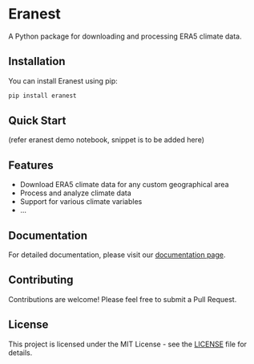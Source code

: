 # Eranest

A Python package for downloading and processing ERA5 climate data.

## Installation

You can install Eranest using pip:

```bash
pip install eranest
```

## Quick Start

(refer eranest demo notebook, snippet is to be added here)

## Features

- Download ERA5 climate data for any custom geographical area
- Process and analyze climate data
- Support for various climate variables
- ...

## Documentation

For detailed documentation, please visit our [documentation page](docs/).

## Contributing

Contributions are welcome! Please feel free to submit a Pull Request.

## License

This project is licensed under the MIT License - see the [LICENSE](LICENSE) file for details. 
